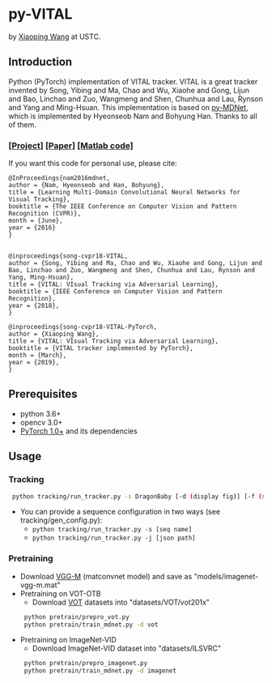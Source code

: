 # py-VITAL
by [Xiaoping Wang](http://blog.keeplearning.group/about/) at USTC.  
## Introduction
Python (PyTorch) implementation of VITAL tracker. VITAL is a great tracker invented by Song, Yibing and Ma, Chao and Wu, Xiaohe and Gong, Lijun and Bao, Linchao and Zuo, Wangmeng and Shen, Chunhua and Lau, Rynson and Yang and Ming-Hsuan. This implementation is based on [py-MDNet](https://github.com/HyeonseobNam/py-MDNet), which is implemented by Hyeonseob Nam and Bohyung Han. Thanks to all of them.  
  
### [[Project]](https://ybsong00.github.io/cvpr18_tracking/index.html) [[Paper]](https://arxiv.org/pdf/1804.04273.pdf) [[Matlab code]](https://github.com/ybsong00/Vital_release)  
  
If you want this code for personal use, please cite:  
  
    @InProceedings{nam2016mdnet,
	author = {Nam, Hyeonseob and Han, Bohyung},
	title = {Learning Multi-Domain Convolutional Neural Networks for Visual Tracking},
	booktitle = {The IEEE Conference on Computer Vision and Pattern Recognition (CVPR)},
	month = {June},
	year = {2016}
	}   
      
      
    @inproceedings{song-cvpr18-VITAL,
    author = {Song, Yibing and Ma, Chao and Wu, Xiaohe and Gong, Lijun and Bao, Linchao and Zuo, Wangmeng and Shen, Chunhua and Lau, Rynson and Yang, Ming-Hsuan}, 
    title = {VITAL: VIsual Tracking via Adversarial Learning}, 
    booktitle = {IEEE Conference on Computer Vision and Pattern Recognition},    
    year = {2018},
    }  
  
    @inproceedings{song-cvpr18-VITAL-PyTorch,
    author = {Xiaoping Wang}, 
    title = {VITAL: VIsual Tracking via Adversarial Learning}, 
    booktitle = {VITAL tracker implemented by PyTorch}, 
    month = {March},
    year = {2019},
    }  
  
## Prerequisites
- python 3.6+
- opencv 3.0+
- [PyTorch 1.0+](http://pytorch.org/) and its dependencies

## Usage

### Tracking
```bash
 python tracking/run_tracker.py -s DragonBaby [-d (display fig)] [-f (save fig)]
```
 - You can provide a sequence configuration in two ways (see tracking/gen_config.py):
   - ```python tracking/run_tracker.py -s [seq name]```
   - ```python tracking/run_tracker.py -j [json path]```
 
### Pretraining
 - Download [VGG-M](http://www.vlfeat.org/matconvnet/models/imagenet-vgg-m.mat) (matconvnet model) and save as "models/imagenet-vgg-m.mat"
 - Pretraining on VOT-OTB
   - Download [VOT](http://www.votchallenge.net/) datasets into "datasets/VOT/vot201x"
    ``` bash
     python pretrain/prepro_vot.py
     python pretrain/train_mdnet.py -d vot
    ```
 - Pretraining on ImageNet-VID
   - Download ImageNet-VID dataset into "datasets/ILSVRC"
    ``` bash
     python pretrain/prepro_imagenet.py
     python pretrain/train_mdnet.py -d imagenet
    ```
